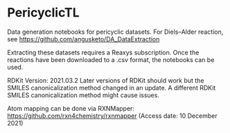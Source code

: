 # PericyclicTL
Data generation notebooks for pericyclic datasets. For Diels–Alder reaction, see https://github.com/angusketo/DA_DataExtraction

Extracting these datasets requires a Reaxys subscription. Once the reactions have been downloaded to a .csv format, the notebooks can be used.

RDKit Version: 2021.03.2
  Later versions of RDKit should work but the SMILES canonicalization method changed in an update. A different RDKit SMILES canonicalization method might cause issues.

Atom mapping can be done via RXNMapper: https://github.com/rxn4chemistry/rxnmapper (Access date: 10 December 2021)
